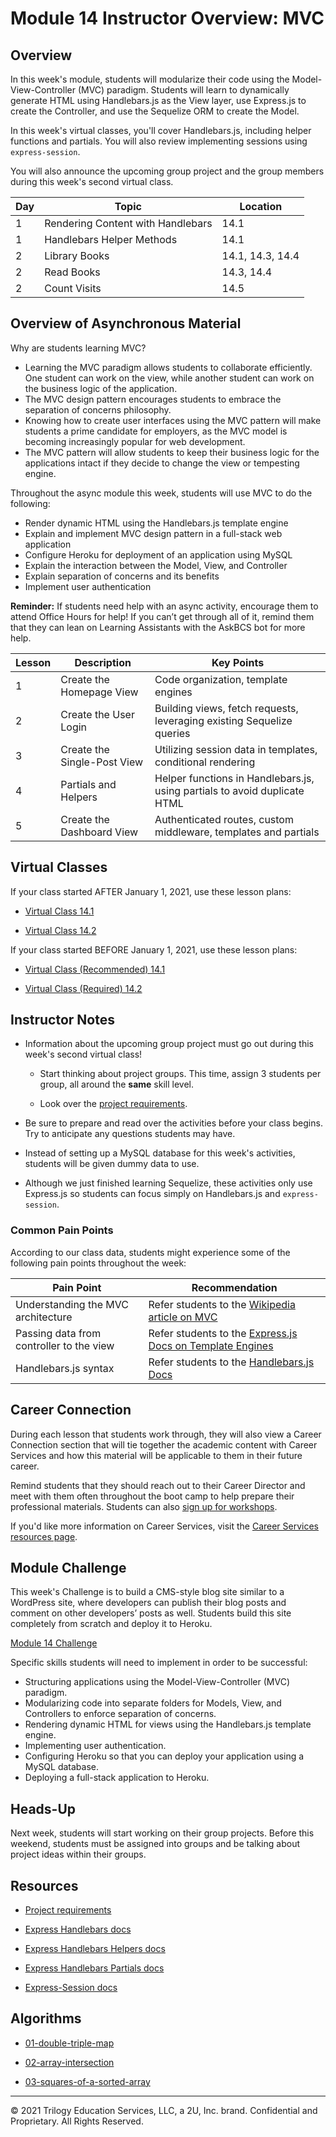 # Module 14 Instructor Overview: MVC

## Overview

In this week's module, students will modularize their code using the Model-View-Controller (MVC) paradigm. Students will learn to dynamically generate HTML using Handlebars.js as the View layer, use Express.js to create the Controller, and use the Sequelize ORM to create the Model.

In this week's virtual classes, you'll cover Handlebars.js, including helper functions and partials. You will also review implementing sessions using `express-session`.

You will also announce the upcoming group project and the group members during this week's second virtual class.

| Day | Topic                             | Location         |
| --- | --------------------------------- | ---------------- |
| 1   | Rendering Content with Handlebars | 14.1             |
| 1   | Handlebars Helper Methods                   | 14.1             |
| 2   | Library Books                     | 14.1, 14.3, 14.4 |
| 2   | Read Books                        | 14.3, 14.4       |
| 2   | Count Visits                      | 14.5             |

## Overview of Asynchronous Material

Why are students learning MVC?

* Learning the MVC paradigm allows students to collaborate efficiently. One student can work on the view, while another student can work on the business logic of the application.
* The MVC design pattern encourages students to embrace the separation of concerns philosophy.
* Knowing how to create user interfaces using the MVC pattern will make students a prime candidate for employers, as the MVC model is becoming increasingly popular for web development.
* The MVC pattern will allow students to keep their business logic for the applications intact if they decide to change the view or tempesting engine.

Throughout the async module this week, students will use MVC to do the following:

* Render dynamic HTML using the Handlebars.js template engine
* Explain and implement MVC design pattern in a full-stack web application
* Configure Heroku for deployment of an application using MySQL
* Explain the interaction between the Model, View, and Controller
* Explain separation of concerns and its benefits
* Implement user authentication

**Reminder:** If students need help with an async activity, encourage them to attend Office Hours for help! If you can’t get through all of it, remind them that they can lean on Learning Assistants with the AskBCS bot for more help.

| Lesson | Description                 | Key Points                                                                |
| ------ | --------------------------- | ------------------------------------------------------------------------- |
| 1      | Create the Homepage View    | Code organization, template engines                                       |
| 2      | Create the User Login       | Building views, fetch requests, leveraging existing Sequelize queries     |
| 3      | Create the Single-Post View | Utilizing session data in templates, conditional rendering                |
| 4      | Partials and Helpers        | Helper functions in Handlebars.js, using partials to avoid duplicate HTML |
| 5      | Create the Dashboard View   | Authenticated routes, custom middleware, templates and partials           |

## Virtual Classes

If your class started AFTER January 1, 2021, use these lesson plans:

* [Virtual Class 14.1](./14.1-REQUIRED.md)

* [Virtual Class 14.2](./14.2-REQUIRED.md)

If your class started BEFORE January 1, 2021, use these lesson plans:

* [Virtual Class (Recommended) 14.1](./14.1-RECOMMENDED.md)

* [Virtual Class (Required) 14.2](./14.2-REQUIRED.md)

## Instructor Notes

* Information about the upcoming group project must go out during this week's second virtual class!

  * Start thinking about project groups. This time, assign 3 students per group, all around the **same** skill level.  

  * Look over the [project requirements](../../01-Class-Content/14-MVC/04-Supplemental/Project-Requirements.md).

* Be sure to prepare and read over the activities before your class begins. Try to anticipate any questions students may have.

* Instead of setting up a MySQL database for this week's activities, students will be given dummy data to use.

* Although we just finished learning Sequelize, these activities only use Express.js so students can focus simply on Handlebars.js and `express-session`.

### Common Pain Points

According to our class data, students might experience some of the following pain points throughout the week:

| Pain Point                               | Recommendation                                                                                                        |
| ---------------------------------------- | --------------------------------------------------------------------------------------------------------------------- |
| Understanding the MVC architecture       | Refer students to the [Wikipedia article on MVC](https://en.wikipedia.org/wiki/Model%E2%80%93view%E2%80%93controller) |
| Passing data from controller to the view | Refer students to the [Express.js Docs on Template Engines](http://expressjs.com/en/guide/using-template-engines.html)   |
| Handlebars.js syntax                        | Refer students to the [Handlebars.js Docs](https://www.npmjs.com/package/express-handlebars)                          |

## Career Connection

During each lesson that students work through, they will also view a Career Connection section that will tie together the academic content with Career Services and how this material will be applicable to them in their future career.

Remind students that they should reach out to their Career Director and meet with them often throughout the boot camp to help prepare their professional materials. Students can also [sign up for workshops](https://careerservicesonlineevents.splashthat.com/).

If you'd like more information on Career Services, visit the [Career Services resources page](https://mycareerspot.org/).

## Module Challenge

This week's Challenge is to build a CMS-style blog site similar to a WordPress site, where developers can publish their blog posts and comment on other developers’ posts as well. Students build this site completely from scratch and deploy it to Heroku.

[Module 14 Challenge](../../01-Class-Content/14-MVC/02-Challenge/README.md)

Specific skills students will need to implement in order to be successful:

* Structuring applications using the Model-View-Controller (MVC) paradigm.
* Modularizing code into separate folders for Models, View, and Controllers to enforce separation of concerns.
* Rendering dynamic HTML for views using the Handlebars.js template engine.
* Implementing user authentication.
* Configuring Heroku so that you can deploy your application using a MySQL database.
* Deploying a full-stack application to Heroku.

## Heads-Up

Next week, students will start working on their group projects. Before this weekend, students must be assigned into groups and be talking about project ideas within their groups.

## Resources

* [Project requirements](../../01-Class-Content/14-MVC/04-Supplemental/Project-Requirements.md)

* [Express Handlebars docs](https://www.npmjs.com/package/express-handlebars#usage)

* [Express Handlebars Helpers docs](https://www.npmjs.com/package/express-handlebars#helpers)

* [Express Handlebars Partials docs](https://handlebarsjs.com/guide/partials.html#basic-partials)

* [Express-Session docs](https://www.npmjs.com/package/express-session)

## Algorithms

* [01-double-triple-map](../../01-Class-Content/14-MVC/03-Algorithms/01-double-triple-map)

* [02-array-intersection](../../01-Class-Content/14-MVC/03-Algorithms/02-array-intersection)

* [03-squares-of-a-sorted-array](../../01-Class-Content/14-MVC/03-Algorithms/03-squares-of-a-sorted-array)

---
© 2021 Trilogy Education Services, LLC, a 2U, Inc. brand. Confidential and Proprietary. All Rights Reserved.
